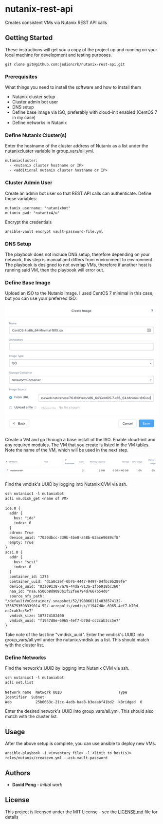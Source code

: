 # nutanix-rest-api
Creates consistent VMs via Nutanix REST API calls

## Getting Started

These instructions will get you a copy of the project up and running on your local machine for development and testing purposes.

```
git clone git@github.com:jedioncrk/nutanix-rest-api.git
```

### Prerequisites

What things you need to install the software and how to install them

- Nutanix cluster setup
- Cluster admin bot user
- DNS setup
- Define base image via ISO, preferably with cloud-init enabled (CentOS 7 in my case)
- Define networks in Nutanix

### Define Nutanix Cluster(s)

Enter the hostname of the cluster address of Nutanix as a list under the nutanixcluster variable in group_vars/all.yml.

```
nutanixcluster:
  - <nutanix cluster hostname or IP>
  - <additional nutanix cluster hostname or IP>
```

### Cluster Admin User

Create an admin bot user so that REST API calls can authenticate.  Define these variables:

```
nutanix_username: "nutanixbot"
nutanix_pwd: "nutanix4/u"
```

Encrypt the credentials

```
ansible-vault encrypt vault-password-file.yml
```

### DNS Setup

The playbook does not include DNS setup, therefore depending on your network, this step is manual and differs
from environment to environment.  The playbook is designed to not overlap VMs, therefore if another host is 
running said VM, then the playbook will error out.

### Define Base Image

Upload an ISO to the Nutanix Image.  I used CentOS 7 minimal in this case, but you can use your preferred ISO.

![ISO upload](imageupload.png)

Create a VM and go through a base install of the ISO.  Enable cloud-init and any required modules.
The VM that you create is listed in the VM tables.  Note the name of the VM, which will be used in the next step.

![VM list](vmlist.png)

Find the vmdisk's UUID by logging into Nutanix CVM via ssh.

```
ssh nutanixc1 -l nutanixbot
acli vm.disk_get <name of VM>

ide.0 {
  addr {
    bus: "ide"
    index: 0
  }
  cdrom: True
  device_uuid: "7030dbcc-339b-4be8-a48b-63ace9689cf8"
  empty: True
}
scsi.0 {
  addr {
    bus: "scsi"
    index: 0
  }
  container_id: 1275
  container_uuid: "d1a0c2ef-0b76-4447-9497-04fbc9b289fe"
  device_uuid: "83a09138-7a78-44da-913a-1fb6918bc360"
  naa_id: "naa.6506b8d9093b1f52fee794d7667b54d0"
  source_nfs_path: "/defaultVmContainer/.snapshot/52/1980661114838574132-1556753598339014-52/.acropolis/vmdisk/f1947d8e-6965-4ef7-b70d-cc2cab3cc5e7"
  vmdisk_size: 107374182400
  vmdisk_uuid: "f1947d8e-6965-4ef7-b70d-cc2cab3cc5e7"
}
```

Take note of the last line "vmdisk_uuid".  Enter the vmdisk's UUID into group_vars/all.yml under the nutanix.vmdisk as a list.  This should match with the cluster list.

### Define Networks

Find the network's UUID by logging into Nutanix CVM via ssh.

```
ssh nutanixc1 -l nutanixbot
acli net.list

Network name  Network UUID                          Type      Identifier  Subnet
Web           25b6663c-21cc-4adb-baa8-b3eaabf41bd2  kBridged  0
```
Enter the desired network's UUID into group_vars/all.yml.  This should also match with the cluster list.

## Usage

After the above setup is complete, you can use ansible to deploy new VMs.

```
ansible-playbook -i <inventory file> -l <limit to host(s)> roles/nutanix/createvm.yml --ask-vault-password
```

## Authors

* **David Peng** - *Initial work*

## License

This project is licensed under the MIT License - see the [LICENSE.md](LICENSE.md) file for details

